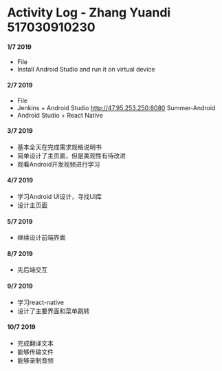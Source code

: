 # Activity Log - Zhang Yuandi 517030910230

#### 1/7 2019

 - File
 - Install Android Studio and run it on virtual device

#### 2/7 2019

 - File
 - Jenkins + Android Studio http://47.95.253.250:8080 Summer-Android
 - Android Studio + React Native

#### 3/7 2019

 - 基本全天在完成需求规格说明书
 - 简单设计了主页面，但是美观性有待改进
 - 观看Android开发视频进行学习

#### 4/7 2019

 - 学习Android UI设计，寻找UI库
 - 设计主页面

#### 5/7 2019

 - 继续设计前端界面

#### 8/7 2019

 - 先后端交互

#### 9/7 2019
 
 - 学习react-native
 - 设计了主要界面和菜单跳转

#### 10/7 2019

 - 完成翻译文本
 - 能够传输文件
 - 能够录制音频